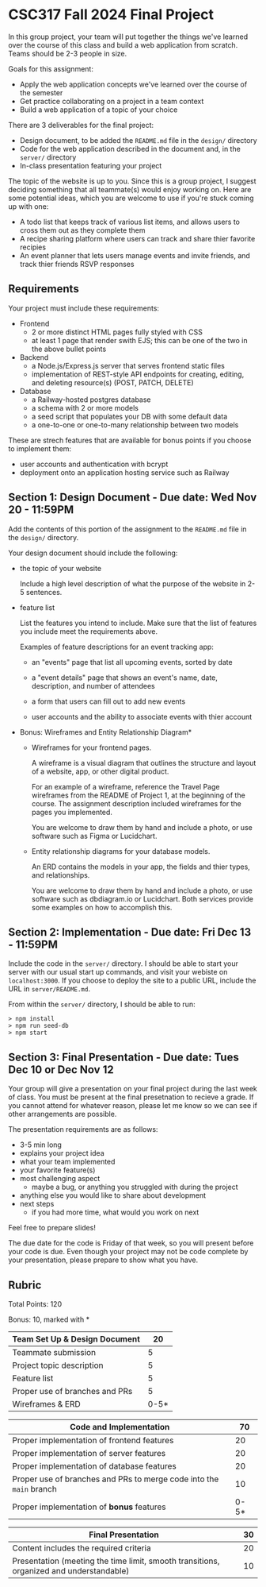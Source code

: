 # CSC317 Fall 2024 Final Project

In this group project, your team will put together the things we've learned over the course of this class and build a web application from scratch. Teams should be 2-3 people in size.

Goals for this assignment:
- Apply the web application concepts we've learned over the course of the semester
- Get practice collaborating on a project in a team context
- Build a web application of a topic of your choice

There are 3 deliverables for the final project:
- Design document, to be added the `README.md` file in the `design/` directory 
- Code for the web application described in the document and, in the `server/` directory 
- In-class presentation featuring your project 

The topic of the website is up to you. Since this is a group project, I suggest deciding something that all teammate(s) would enjoy working on. Here are some potential ideas, which you are welcome to use if you're stuck coming up with one:
- A todo list that keeps track of various list items, and allows users to cross them out as they complete them
- A recipe sharing platform where users can track and share thier favorite recipies
- An event planner that lets users manage events and invite friends, and track thier friends RSVP responses

## Requirements

Your project must include these requirements:
- Frontend
    - 2 or more distinct HTML pages fully styled with CSS
    - at least 1 page that render swith EJS; this can be one of the two in the above bullet points
- Backend
    - a Node.js/Express.js server that serves frontend static files
    - implementation of REST-style API endpoints for creating, editing, and deleting resource(s) (POST, PATCH, DELETE)
- Database
    - a Railway-hosted postgres database
    - a schema with 2 or more models
    - a seed script that populates your DB with some default data
    - a one-to-one or one-to-many relationship between two models

These are strech features that are available for bonus points if you choose to implement them:
- user accounts and authentication with bcrypt
- deployment onto an application hosting service such as Railway

## Section 1: Design Document - Due date: Wed Nov 20 - 11:59PM

Add the contents of this portion of the assignment to the `README.md` file in the `design/` directory.

Your design document should include the following:

- the topic of your website
    
    Include a high level description of what the purpose of the website in 2-5 sentences.

- feature list
    
    List the features you intend to include. Make sure that the list of features you include meet the requirements above.

    Examples of feature descriptions for an event tracking app:
        
    - an "events" page that list all upcoming events, sorted by date
        
    - a "event details" page that shows an event's name, date, description, and number of attendees
        
    - a form that users can fill out to add new events

    - user accounts and the ability to associate events with thier account


- Bonus: Wireframes and Entity Relationship Diagram*

    - Wireframes for your frontend pages. 
    
        A wireframe is a visual diagram that outlines the structure and layout of a website, app, or other digital product. 

        For an example of a wireframe, reference the Travel Page wireframes from the README of Project 1, at the beginning of the course. The assignment description included wireframes for the pages you implemented.

        You are welcome to draw them by hand and include a photo, or use software such as Figma or Lucidchart.

    - Entity relationship diagrams for your database models.

        An ERD contains the models in your app, the fields and thier types, and relationships.

        You are welcome to draw them by hand and include a photo, or use software such as dbdiagram.io or Lucidchart. Both services provide some examples on how to accomplish this.



## Section 2: Implementation - Due date: Fri Dec 13 - 11:59PM

Include the code in the `server/` directory. I should be able to start your server with our usual start up commands, and visit your webiste on `localhost:3000`. If you choose to deploy the site to a public URL, include the URL in `server/README.md`.

From within the `server/` directory, I should be able to run:
```
> npm install
> npm run seed-db
> npm start
```

## Section 3: Final Presentation - Due date: Tues Dec 10 or Dec Nov 12

Your group will give a presentation on your final project during the last week of class. You must be present at the final presetnation to recieve a grade. If you cannot attend for whatever reason, please let me know so we can see if other arrangements are possible.


The presentation requirements are as follows:

- 3-5 min long
- explains your project idea
- what your team implemented
- your favorite feature(s)
- most challenging aspect
    - maybe a bug, or anything you struggled with during the project
- anything else you would like to share about development
- next steps
    - if you had more time, what would you work on next

Feel free to prepare slides!

The due date for the code is Friday of that week, so you will present before your code is due. Even though your project may not be code complete by your presentation, please prepare to show what you have.


## Rubric

Total Points: 120

Bonus: 10, marked with *


| Team Set Up & Design Document | 20 |
|---|---|
| Teammate submission | 5 
| Project topic description |	5
| Feature list | 5
| Proper use of branches and PRs | 5
| Wireframes & ERD | 0-5*

| Code and Implementation | 70 |
|---|---|
| Proper implementation of frontend features    | 20 |
| Proper implementation of server features 	    | 20 |
| Proper implementation of database features 	| 20 |
| Proper use of branches and PRs to merge code into the `main` branch	| 10 |
| Proper implementation of **bonus** features | 0-5* |


| Final Presentation | 30 |
|---|---|
|	Content includes the required criteria |	20
|	Presentation (meeting the time limit, smooth transitions, organized and understandable)  |	10
